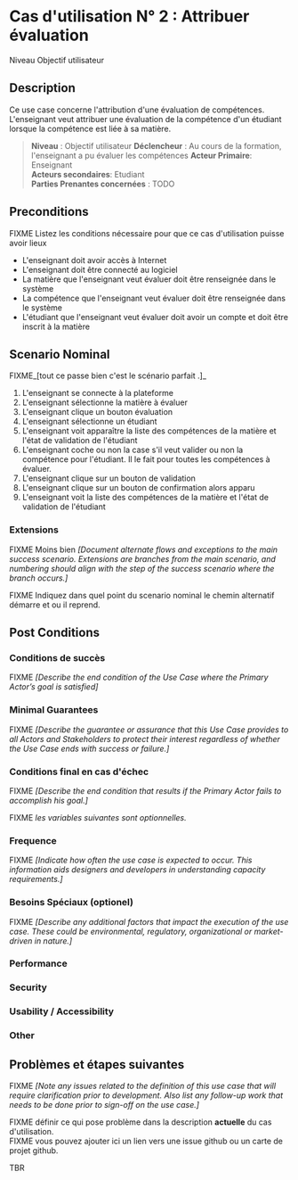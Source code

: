 # Cas d'utilisation N° 2 :  Attribuer évaluation

Niveau Objectif utilisateur

##	Description

Ce use case concerne l'attribution d'une évaluation de compétences. L'enseignant veut attribuer une évaluation de la compétence d'un étudiant lorsque la compétence est liée à sa matière.

> **Niveau** : Objectif utilisateur
> **Déclencheur** : Au cours de la formation, l'enseignant a pu évaluer les compétences
> **Acteur Primaire**: Enseignant   
> **Acteurs secondaires**: Etudiant   
> **Parties Prenantes concernées** : TODO   
 
 
## Preconditions

FIXME Listez les conditions nécessaire pour que ce cas d'utilisation puisse avoir lieux

- L'enseignant doit avoir accès à Internet
- L'enseignant doit être connecté au logiciel
- La matière que l'enseignant veut évaluer doit être renseignée dans le système
- La compétence que l'enseignant veut évaluer doit être renseignée dans le système
- L'étudiant que l'enseignant veut évaluer doit avoir un compte et doit être inscrit à la matière

## Scenario Nominal

FIXME_[tout ce passe bien c'est le scénario parfait .]_

1.	L'enseignant se connecte à la plateforme  
2.	L'enseignant sélectionne la matière à évaluer  
3.	L'enseignant clique un bouton évaluation  
4.	L'enseignant sélectionne un étudiant
5. L'enseignant voit apparaître la liste des compétences de la matière et l'état de validation de l'étudiant
6. L'enseignant coche ou non la case s'il veut valider ou non la compétence pour l'étudiant. Il le fait pour toutes les compétences à évaluer.
7. L'enseignant clique sur un bouton de validation
8. L'enseignant clique sur un bouton de confirmation alors apparu
9. L'enseignant voit la liste des compétences de la matière et l'état de validation de l'étudiant

###	Extensions
FIXME Moins bien _[Document alternate flows and exceptions to the main success scenario. Extensions are branches from the main scenario, and numbering should align with the step of the success scenario where the branch occurs.]_

FIXME Indiquez dans quel point du scenario nominal le chemin alternatif démarre et ou il reprend.


## Post Conditions
### Conditions de succès 
FIXME _[Describe the end condition of the Use Case where the Primary Actor’s goal is satisfied]_

### Minimal Guarantees
FIXME _[Describe the guarantee or assurance that this Use Case provides to all Actors and Stakeholders to protect their interest regardless of whether the Use Case ends with success or failure.]_

### Conditions final en cas d'échec
FIXME _[Describe the end condition that results if the Primary Actor fails to accomplish his goal.]_


FIXME _les variables suivantes sont optionnelles._

### Frequence
FIXME _[Indicate how often the use case is expected to occur. This information aids designers and developers in understanding capacity requirements.]_   
### Besoins Spéciaux (optionel)  
FIXME _[Describe any additional factors that impact the execution of the use case. These could be environmental, regulatory, organizational or market-driven in nature.]_  
### Performance  
###	Security  
###	Usability / Accessibility  
###	Other  

##	Problèmes et étapes suivantes  
FIXME _[Note any issues related to the definition of this use case that will require clarification prior to development. Also list any follow-up work that needs to be done prior to sign-off on the use case.]_  

FIXME définir ce qui pose problème dans la description **actuelle** du cas d'utilisation.  
FIXME vous pouvez ajouter ici un lien vers une issue github ou un carte de projet github.

TBR
